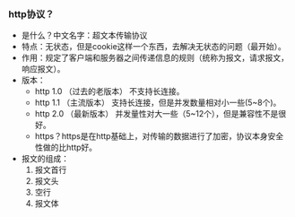 ### http协议？

* 是什么？中文名字：超文本传输协议
* 特点：无状态，但是cookie这样一个东西，去解决无状态的问题（最开始）。
* 作用：规定了客户端和服务器之间传递信息的规则（统称为报文，请求报文，响应报文）。
* 版本：
    * http 1.0 （过去的老版本） 不支持长连接。
    * http 1.1  （主流版本） 支持长连接，但是并发数量相对小一些(5~8个)。
    * http 2.0  （最新版本） 并发量性对大一些（5~12个），但是兼容性不是很好。
    * https？https是在http基础上，对传输的数据进行了加密，协议本身安全性做的比http好。
* 报文的组成：
    1. 报文首行
    2. 报文头
    3. 空行
    4. 报文体
    